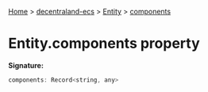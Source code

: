 [Home](./index) &gt; [decentraland-ecs](./decentraland-ecs.md) &gt; [Entity](./decentraland-ecs.entity.md) &gt; [components](./decentraland-ecs.entity.components.md)

# Entity.components property


**Signature:**
```javascript
components: Record<string, any>
```

